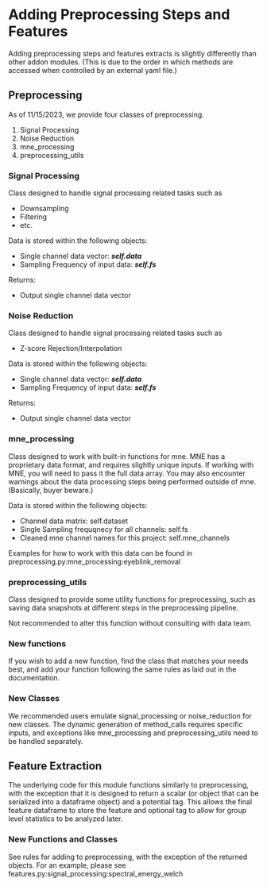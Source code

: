 # Adding Preprocessing Steps and Features

Adding preprocessing steps and features extracts is slightly differently than other addon modules. (This is due to the order in which methods are accessed when controlled by an external yaml file.)

## Preprocessing

As of 11/15/2023, we provide four classes of preprocessing.
1. Signal Processing
2. Noise Reduction
3. mne_processing
4. preprocessing_utils

### Signal Processing
Class designed to handle signal processing related tasks such as
- Downsampling
- Filtering
- etc.

Data is stored within the following objects:
- Single channel data vector: ***self.data***
- Sampling Frequency of input data: ***self.fs***

Returns:
- Output single channel data vector

### Noise Reduction
Class designed to handle signal processing related tasks such as
- Z-score Rejection/Interpolation

Data is stored within the following objects:
- Single channel data vector: ***self.data***
- Sampling Frequency of input data: ***self.fs***

Returns:
- Output single channel data vector

### mne_processing
Class designed to work with built-in functions for mne. MNE has a proprietary data format, and requires slightly unique inputs. If working with MNE, you will need to pass it the full data array. You may also encounter warnings about the data processing steps being performed outside of mne. (Basically, buyer beware.)

Data is stored within the following objects:
- Channel data matrix: self.dataset
- Single Sampling frequqnecy for all channels: self.fs
- Cleaned mne channel names for this project: self.mne_channels

Examples for how to work with this data can be found in preprocessing.py:mne_processing:eyeblink_removal

### preprocessing_utils
Class designed to provide some utility functions for preprocessing, such as saving data snapshots at different steps in the preprocessing pipeline.

Not recommended to alter this function without consulting with data team.

### New functions

If you wish to add a new function, find the class that matches your needs best, and add your function following the same rules as laid out in the documentation.

### New Classes
We recommended users emulate signal_processing or noise_reduction for new classes. The dynamic generation of method_calls requires specific inputs, and exceptions like mne_processing and preprocessing_utils need to be handled separately.

## Feature Extraction

The underlying code for this module functions similarly to preprocessing, with the exception that it is designed to return a scalar (or object that can be serialized into a dataframe object) and a potential tag. This allows the final feature dataframe to store the feature and optional tag to allow for group level statistics to be analyzed later.

### New Functions and Classes

See rules for adding to preprocessing, with the exception of the returned objects. For an example, please see features.py:signal_processing:spectral_energy_welch
